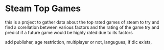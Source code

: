 # Steam Top Games
this is a project to gather data about the top rated games of steam
to try and find a corellation between various factors and the rating of the game
try and predict if a future game would be highly rated due to its factors

add publisher, age restriction, multiplayer or not, langugues, if dlc exists, 
